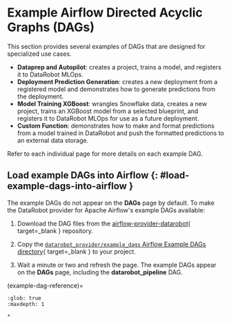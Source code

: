 # Example Airflow Directed Acyclic Graphs (DAGs)

This section provides several examples of DAGs that are designed for specialized use cases.

* **Dataprep and Autopilot**: creates a project, trains a model, and registers it to DataRobot MLOps.
* **Deployment Prediction Generation**: creates a new deployment from a registered model and demonstrates how to generate predictions from the deployment.
* **Model Training XGBoost**: wrangles Snowflake data, creates a new project, trains an XGBoost model from a selected blueprint, and registers it to DataRobot MLOps for use as a future deployment.
* **Custom Function**: demonstrates how to make and format predictions from a model trained in DataRobot and push the formatted predictions to an external data storage.

Refer to each individual page for more details on each example DAG.

## Load example DAGs into Airflow {: #load-example-dags-into-airflow }

The example DAGs do not appear on the **DAGs** page by default.
To make the DataRobot provider for Apache Airflow's example DAGs available:

1. Download the DAG files from the [airflow-provider-datarobot](https://github.com/datarobot/airflow-provider-datarobot/tree/main/datarobot_provider/example_dags){ target=_blank } repository.

2. Copy the [`datarobot_provider/example_dags` Airflow Example DAGs directory](https://github.com/datarobot/airflow-provider-datarobot/blob/main/datarobot_provider/example_dags){ target=_blank } to your project.

3. Wait a minute or two and refresh the page. The example DAGs appear on the **DAGs** page, including the **datarobot_pipeline** DAG.

(example-dag-reference)=

```{toctree}
:glob: true
:maxdepth: 1

*
```